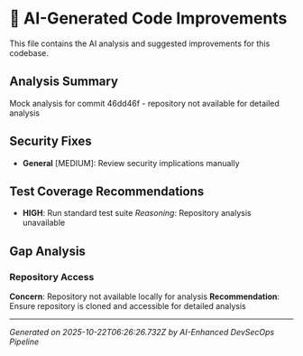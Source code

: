 # 🤖 AI-Generated Code Improvements

This file contains the AI analysis and suggested improvements for this codebase.

## Analysis Summary
Mock analysis for commit 46dd46f - repository not available for detailed analysis

## Security Fixes
- **General** [MEDIUM]: Review security implications manually

## Test Coverage Recommendations
- **HIGH**: Run standard test suite
  *Reasoning*: Repository analysis unavailable

## Gap Analysis
### Repository Access
**Concern**: Repository not available locally for analysis
**Recommendation**: Ensure repository is cloned and accessible for detailed analysis

---
*Generated on 2025-10-22T06:26:26.732Z by AI-Enhanced DevSecOps Pipeline*